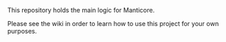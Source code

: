 This repository holds the main logic for Manticore.

Please see the wiki in order to learn how to use this project for your own purposes.
